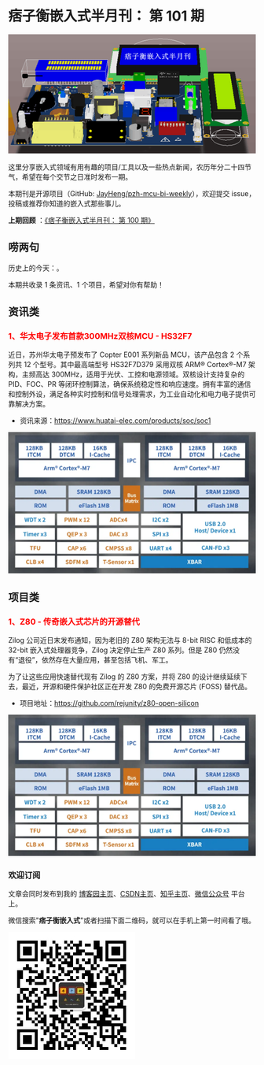 # 痞子衡嵌入式半月刊： 第 101 期

![](https://raw.githubusercontent.com/JayHeng/pzh-mcu-bi-weekly/master/pics/pzh_mcu_bi_weekly.PNG)

这里分享嵌入式领域有用有趣的项目/工具以及一些热点新闻，农历年分二十四节气，希望在每个交节之日准时发布一期。

本期刊是开源项目（GitHub: [JayHeng/pzh-mcu-bi-weekly](https://github.com/JayHeng/pzh-mcu-bi-weekly)），欢迎提交 issue，投稿或推荐你知道的嵌入式那些事儿。

**上期回顾** ：[《痞子衡嵌入式半月刊： 第 100 期》](https://www.cnblogs.com/henjay724/p/18188428)

## 唠两句

历史上的今天：。

本期共收录 1 条资讯、1 个项目，希望对你有帮助！

## 资讯类

### <font color="red">1、华太电子发布首款300MHz双核MCU - HS32F7</font>

近日，苏州华太电子预发布了 Copter E001 系列新品 MCU，该产品包含 2 个系列共 12 个型号。其中最高端型号 HS32F7D379 采用双核 ARM® Cortex®-M7 架构，主频高达 300MHz，适用于光伏、工控和电源领域。双核设计支持复杂的 PID、FOC、PR 等闭环控制算法，确保系统稳定性和响应速度。拥有丰富的通信和控制外设，满足各种实时控制和信号处理需求，为工业自动化和电力电子提供可靠解决方案。  

 * 资讯来源：https://www.huatai-elec.com/products/soc/soc1

 ![](https://raw.githubusercontent.com/JayHeng/pzh-mcu-bi-weekly/master/pics/issue-101/HS32F7.PNG)

## 项目类

### <font color="red">1、Z80 - 传奇嵌入式芯片的开源替代</font>

Zilog 公司近日末发布通知，因为老旧的 Z80 架构无法与 8-bit RISC 和低成本的 32-bit 嵌入式处理器竞争，Zilog 决定停止生产 Z80 系列。但是 Z80 仍然没有“退役”，依然存在大量应用，甚至包括飞机、军工。

为了让这些应用快速替代现有 Zilog 的 Z80 方案，并将 Z80 的设计继续延续下去，最近，开源和硬件保护社区正在开发 Z80 的免费开源芯片 (FOSS) 替代品。

 * 项目地址：https://github.com/rejunity/z80-open-silicon


 ![](https://raw.githubusercontent.com/JayHeng/pzh-mcu-bi-weekly/master/pics/issue-101/HS32F7.PNG)

### 欢迎订阅

文章会同时发布到我的 [博客园主页](https://www.cnblogs.com/henjay724/)、[CSDN主页](https://blog.csdn.net/henjay724)、[知乎主页](https://www.zhihu.com/people/henjay724)、[微信公众号](http://weixin.sogou.com/weixin?type=1&query=痞子衡嵌入式) 平台上。

微信搜索"__痞子衡嵌入式__"或者扫描下面二维码，就可以在手机上第一时间看了哦。

![](https://raw.githubusercontent.com/JayHeng/pzhmcu-picture/master/wechat/pzhMcu_qrcode_258x258.jpg)

